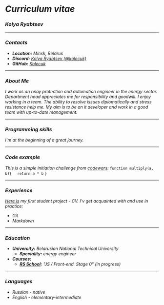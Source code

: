 # ***Curriculum vitae***

### ***Kolya Ryabtsev***

---

### ***Contacts***
+ ***Location:*** *Minsk, Belarus*
+ ***Discord:*** *[Kolya Ryabtsev (@kolecuk)]*
+ ***GitHub:*** *[Kolecuk]*

---

### ***About Me***
*I work as an relay protection and automation engineer in the energy sector. Department head appreciates me for responsibility and goodwill. I enjoy working in a team. The ability to resolve issues diplomatically and stress resistance help me. My aim is to be an it developer and work in a good team with up-to-date management.*

---

### ***Programming skills***
*I'm at the beginning of a great journey.*

---

### ***Code example***
*This is a simple initiation challenge from [codewars]:*
`function multiply(a, b){`
`  return a * b`
`}`

---

### ***Experience***
*[Here is] my first student project - CV. I'v get acquainted with and use in practice:*
+ *Git*
+ *Markdown*

---

### ***Education***
+ ***Univercity:*** *Belarusian National Technical University*
	+ ***Speciality:*** *energy engineer*
+ ***Courses:***
	+ ***[RS School]:*** *"JS / Front-end. Stage 0" (in progress)*

---

### ***Languages***
+ *Russian - native*
+ *English - elementary-intermediate*

[Kolya Ryabtsev (@kolecuk)]: https://discordapp.com/users/938175937122537503/ "Discord profile"
[Kolecuk]: https://github.com/Kolecuk "GitHub profile"
[codewars]:https://www.codewars.com "educational platform"
[Here is]:https://kolecuk.github.io/rsschool-cv/cv "CV project"
[RS School]: https://rs.school/ "educational platform"